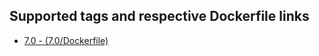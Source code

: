## Supported tags and respective Dockerfile links

* [7.0 - (7.0/Dockerfile)](https://github.com/anvibo/docker-nginx-php/7.0/Dockerfile)

